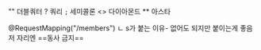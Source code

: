 ""     더블쿼터
?      쿼리
`;`    세미콜론
<>   다이아몬드
**     아스타    

@RequestMapping("/members")
ㄴ s가 붙는 이유- 없어도 되지만 붙이는게 좋음
저 자리엔 ==동사 금지==